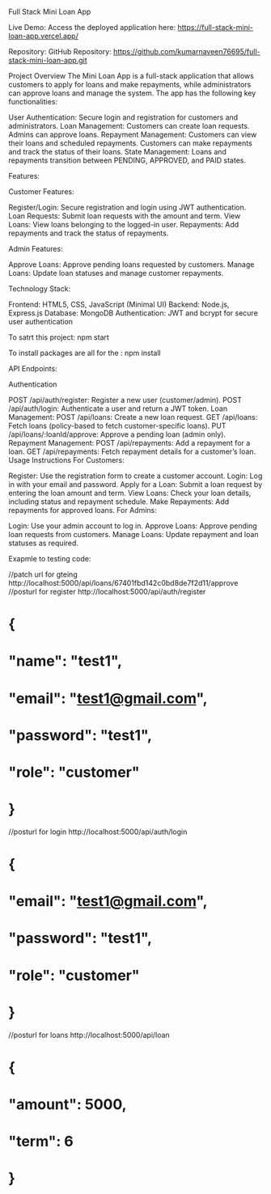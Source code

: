 Full Stack Mini Loan App

Live Demo:
Access the deployed application here: https://full-stack-mini-loan-app.vercel.app/

Repository:
GitHub Repository: https://github.com/kumarnaveen76695/full-stack-mini-loan-app.git

Project Overview
The Mini Loan App is a full-stack application that allows customers to apply for loans and make repayments, while administrators can approve loans and manage the system. The app has the following key functionalities:

User Authentication: Secure login and registration for customers and administrators.
Loan Management:
Customers can create loan requests.
Admins can approve loans.
Repayment Management:
Customers can view their loans and scheduled repayments.
Customers can make repayments and track the status of their loans.
State Management:
Loans and repayments transition between PENDING, APPROVED, and PAID states.

Features:

Customer Features:

Register/Login: Secure registration and login using JWT authentication.
Loan Requests: Submit loan requests with the amount and term.
View Loans: View loans belonging to the logged-in user.
Repayments: Add repayments and track the status of repayments.

Admin Features:

Approve Loans: Approve pending loans requested by customers.
Manage Loans: Update loan statuses and manage customer repayments.

Technology Stack:

Frontend: HTML5, CSS, JavaScript (Minimal UI)
Backend: Node.js, Express.js
Database: MongoDB
Authentication: JWT and bcrypt for secure user authentication

To satrt this project:
npm start

To install packages are all for the :
npm install

API Endpoints:

Authentication

POST /api/auth/register: Register a new user (customer/admin).
POST /api/auth/login: Authenticate a user and return a JWT token.
Loan Management:
POST /api/loans: Create a new loan request.
GET /api/loans: Fetch loans (policy-based to fetch customer-specific loans).
PUT /api/loans/:loanId/approve: Approve a pending loan (admin only).
Repayment Management:
POST /api/repayments: Add a repayment for a loan.
GET /api/repayments: Fetch repayment details for a customer’s loan.
Usage Instructions
For Customers:

Register: Use the registration form to create a customer account.
Login: Log in with your email and password.
Apply for a Loan: Submit a loan request by entering the loan amount and term.
View Loans: Check your loan details, including status and repayment schedule.
Make Repayments: Add repayments for approved loans.
For Admins:

Login: Use your admin account to log in.
Approve Loans: Approve pending loan requests from customers.
Manage Loans: Update repayment and loan statuses as required.

Exapmle to testing code:

//patch url for gteing http://localhost:5000/api/loans/67401fbd142c0bd8de7f2d11/approve
//posturl for register http://localhost:5000/api/auth/register
# {
#   "name": "test1",
#   "email": "test1@gmail.com",
#   "password": "test1",
#   "role": "customer" 
# }

//posturl for login http://localhost:5000/api/auth/login
# {
  
#   "email": "test1@gmail.com",
#   "password": "test1",
#   "role": "customer" 
# }
//posturl for loans http://localhost:5000/api/loan
# {
#   "amount": 5000,
#   "term": 6
# }
